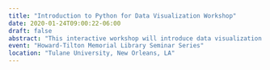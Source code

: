 ```yaml
---
title: "Introduction to Python for Data Visualization Workshop"
date: 2020-01-24T09:00:22-06:00
draft: false 
abstract: "This interactive workshop will introduce data visualization in Python for researchers with little or no previous programming experience. A gentle introduction to Python will be followed by an introduction to best practices in data visualization. Those techniques will then be applied to the visualization of a real-world dataset. By the end of the workshop participants should be able to ingest a new data source using Python, and produce a series of visualizations of that data. This workshop is domain agnostic and is open to researchers from the sciences, social sciences, or humanities."
event: "Howard-Tilton Memorial Library Seminar Series"
location: "Tulane University, New Orleans, LA"
---
```


